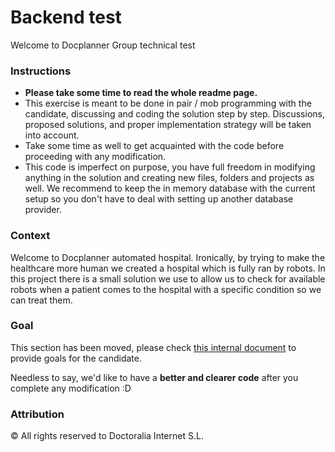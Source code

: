 # Backend test

Welcome to Docplanner Group technical test

### Instructions

- **Please take some time to read the whole readme page.**
- This exercise is meant to be done in pair / mob programming with the candidate, discussing and coding the solution step by step. Discussions, proposed solutions, and proper implementation strategy will be taken into account.
- Take some time as well to get acquainted with the code before proceeding with any modification.
- This code is imperfect on purpose, you have full freedom in modifying anything in the solution and creating new files, folders and projects as well. We recommend to keep the in memory database with the current setup so you don't have to deal with setting up another database provider.

### Context

Welcome to Docplanner automated hospital. Ironically, by trying to make the healthcare more human we created a hospital which 
is fully ran by robots. In this project there is a small solution we use to allow us to check for available robots when a patient comes to the hospital
with a specific condition so we can treat them.

### Goal

This section has been moved, please check [this internal document](https://docs.google.com/document/d/1ME0p_N9PYIDI3gesQz8xahkW86gXWTOKQI1Kuz4Mtw0/edit?usp=sharing) to provide goals for the candidate.

Needless to say, we'd like to have a **better and clearer code** after you complete any modification :D

### Attribution

© All rights reserved to Doctoralia Internet S.L.
